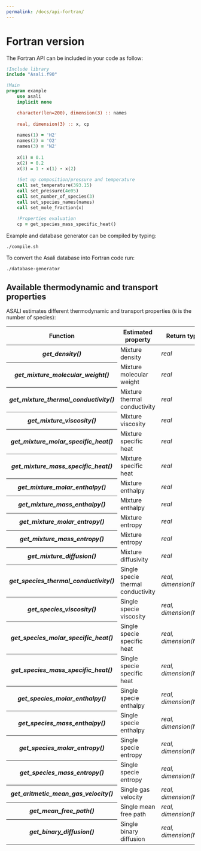 ```yaml
---
permalink: /docs/api-fortran/
---
```


# **Fortran version**
The Fortran API can be included in your code as follow:  
```fortran
!Include library
include "Asali.f90"

!Main
program example
    use asali
    implicit none

    character(len=200), dimension(3) :: names
    
    real, dimension(3) :: x, cp
    
    names(1) = 'H2'
    names(2) = 'O2'
    names(3) = 'N2'
    
    x(1) = 0.1
    x(2) = 0.2
    x(3) = 1 - x(1) - x(2)
    
    !Set up composition/pressure and temperature
    call set_temperature(393.15)
    call set_pressure(4e05)
    call set_number_of_species(3)
    call set_species_names(names)
    call set_mole_fraction(x)
    
    !Properties evaluation
    cp = get_species_mass_specific_heat()
```

Example and database generator can be compiled by typing:
```
./compile.sh
```

To convert the Asali database into Fortran code run:
```
./database-generator
```
## **Available thermodynamic and transport properties**
ASALI estimates different thermodynamic and transport properties (`N` is the number of species):
<table class="table table-striped">
    <thead>
        <tr>
            <th scope="row">Function</th>
            <th>Estimated property</th>
            <th>Return type</th>
            <th>Unit dimension</th>
        </tr>
    </thead>
    <tbody>
        <tr>
            <th scope="row"><b><i>get_density()</i></b></th>
            <td>Mixture density</td>
            <td><i>real</i></td>
            <td>kg/m<sup>3</sup></td>
        </tr>
        <tr>
            <th scope="row"><b><i>get_mixture_molecular_weight()</i></b></th>
            <td>Mixture molecular weight</td>
            <td><i>real</i></td>
            <td>g/mol</td>
        </tr>
        <tr>
            <th scope="row"><b><i>get_mixture_thermal_conductivity()</i></b></th>
            <td>Mixture thermal conductivity</td>
            <td><i>real</i></td>
            <td>W/m/K</td>
        </tr>
        <tr>
            <th scope="row"><b><i>get_mixture_viscosity()</i></b></th>
            <td>Mixture viscosity</td>
            <td><i>real</i></td>
            <td>Pa*s</td>
        </tr>
        <tr>
            <th scope="row"><b><i>get_mixture_molar_specific_heat()</i></b></th>
            <td>Mixture specific heat</td>
            <td><i>real</i></td>
            <td>J/kmol/K</td>
        </tr>
        <tr>
            <th scope="row"><b><i>get_mixture_mass_specific_heat()</i></b></th>
            <td>Mixture specific heat</td>
            <td><i>real</i></td>
            <td>J/kg/K</td>
        </tr>
        <tr>
            <th scope="row"><b><i>get_mixture_molar_enthalpy()</i></b></th>
            <td>Mixture enthalpy</td>
            <td><i>real</i></td>
            <td>J/kmol</td>
        </tr>
        <tr>
            <th scope="row"><b><i>get_mixture_mass_enthalpy()</i></b></th>
            <td>Mixture enthalpy</td>
            <td><i>real</i></td>
            <td>J/kg</td>
        </tr>
        <tr>
            <th scope="row"><b><i>get_mixture_molar_entropy()</i></b></th>
            <td>Mixture entropy</td>
            <td><i>real</i></td>
            <td>J/kmol/K</td>
        </tr>
        <tr>
            <th scope="row"><b><i>get_mixture_mass_entropy()</i></b></th>
            <td>Mixture entropy</td>
            <td><i>real</i></td>
            <td>J/kg/K</td>
        </tr>
        <tr>
            <th scope="row"><b><i>get_mixture_diffusion()</i></b></th>
            <td>Mixture diffusivity</td>
            <td><i>real</i></td>
            <td>m<sup>2</sup>/s</td>
        </tr>
        <tr>
            <th scope="row"><b><i>get_species_thermal_conductivity()</i></b></th>
            <td>Single specie thermal conductivity</td>
            <td><i>real, dimension(N)</i></td>
            <td>W/m/K</td>
        </tr>
        <tr>
            <th scope="row"><b><i>get_species_viscosity()</i></b></th>
            <td>Single specie viscosity</td>
            <td><i>real, dimension(N)</i></td>
            <td>Pa*s</td>
        </tr>
        <tr>
            <th scope="row"><b><i>get_species_molar_specific_heat()</i></b></th>
            <td>Single specie specific heat</td>
            <td><i>real, dimension(N)</i></td>
            <td>J/kmol/K</td>
        </tr>
        <tr>
            <th scope="row"><b><i>get_species_mass_specific_heat()</i></b></th>
            <td>Single specie specific heat</td>
            <td><i>real, dimension(N)</i></td>
            <td>J/kg/K</td>
        </tr>
        <tr>
            <th scope="row"><b><i>get_species_molar_enthalpy()</i></b></th>
            <td>Single specie enthalpy</td>
            <td><i>real, dimension(N)</i></td>
            <td>J/kmol</td>
        </tr>
        <tr>
            <th scope="row"><b><i>get_species_mass_enthalpy()</i></b></th>
            <td>Single specie enthalpy</td>
            <td><i>real, dimension(N)</i></td>
            <td>J/kg</td>
        </tr>
        <tr>
            <th scope="row"><b><i>get_species_molar_entropy()</i></b></th>
            <td>Single specie entropy</td>
            <td><i>real, dimension(N)</i></td>
            <td>J/kmol/K</td>
        </tr>
        <tr>
            <th scope="row"><b><i>get_species_mass_entropy()</i></b></th>
            <td>Single specie entropy</td>
            <td><i>real, dimension(N)</i></td>
            <td>J/kg/K</td>
        </tr>
        <tr>
            <th scope="row"><b><i>get_aritmetic_mean_gas_velocity()</i></b></th>
            <td>Single gas velocity</td>
            <td><i>real, dimension(N)</i></td>
            <td>m/s</td>
        </tr>
        <tr>
            <th scope="row"><b><i>get_mean_free_path()</i></b></th>
            <td>Single mean free path</td>
            <td><i>real, dimension(N)</i></td>
            <td>m</td>
        </tr>
        <tr>
            <th scope="row"><b><i>get_binary_diffusion()</i></b></th>
            <td>Single binary diffusion</td>
            <td><i>real, dimension(N,N)</i></td>
            <td>m<sup>2</sup>/s</td>
        </tr>
    </tbody>
</table>

